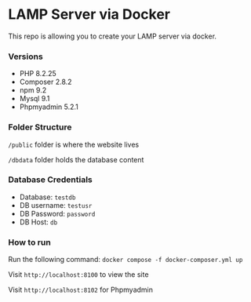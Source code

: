 # LAMP Server via Docker
This repo is allowing you to create your LAMP server via docker.

### Versions 
- PHP 8.2.25
- Composer 2.8.2
- npm 9.2
- Mysql 9.1
- Phpmyadmin 5.2.1

### Folder Structure
`/public` folder is where the website lives

`/dbdata` folder holds the database content

### Database Credentials
- Database: `testdb` 
- DB username: `testusr` 
- DB Password: `password` 
- DB Host: `db`

### How to run
Run the following command:
`docker compose -f docker-composer.yml up`

Visit `http://localhost:8100` to view the site

Visit `http://localhost:8102` for Phpmyadmin
